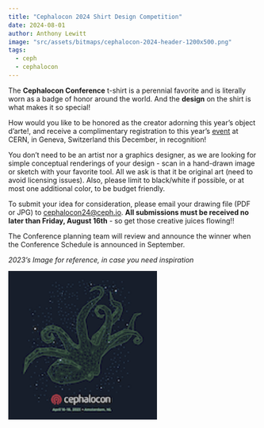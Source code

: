 ```yaml
---
title: "Cephalocon 2024 Shirt Design Competition"
date: 2024-08-01
author: Anthony Lewitt
image: "src/assets/bitmaps/cephalocon-2024-header-1200x500.png"
tags:
  - ceph
  - cephalocon
---
```


The **Cephalocon Conference** t-shirt is a perennial favorite and is literally worn as a badge of honor around the world. And the **design** on the shirt is what makes it so special!

How would you like to be honored as the creator adorning this year’s object d’arte!, and receive a complimentary registration to this year’s [event](https://events.linuxfoundation.org/cephalocon/) at CERN, in Geneva, Switzerland this December, in recognition!

You don’t need to be an artist nor a graphics designer, as we are looking for simple conceptual renderings of your design - scan in a hand-drawn image or sketch with your favorite tool. All we ask is that it be original art (need to avoid licensing issues). Also, please limit to black/white if possible, or at most one additional color, to be budget friendly.

To submit your idea for consideration, please email your drawing file (PDF or JPG) to cephalocon24@ceph.io. **All submissions must be received no later than Friday, August 16th** - so get those creative juices flowing!!

The Conference planning team will review and announce the winner when the Conference Schedule is announced in September.

_2023’s Image for reference, in case you need inspiration_

<img align="left" width="300" height="300" src="images/Ceph-23-TShirt-FNL-Isolated-Back.png">
